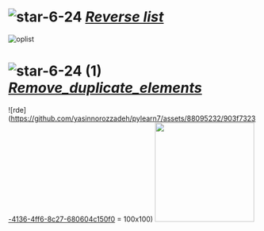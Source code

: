 # ![star-6-24](https://github.com/yasinnorozzadeh/pylearn7/assets/88095232/c0f9fda2-8f77-4209-a9e3-19345fbc2604) [*Reverse list*](https://github.com/yasinnorozzadeh/pylearn7/blob/main/python/session%2004/practice/Reverse%20list.py)
![oplist](https://github.com/yasinnorozzadeh/pylearn7/assets/88095232/9473c80b-a22d-46d8-b1b7-d93158b8aba9)
# ![star-6-24 (1)](https://github.com/yasinnorozzadeh/pylearn7/assets/88095232/53f0572c-404a-4ed7-8a84-1d56fb1ddce7) [*Remove_duplicate_elements*]()
![rde](https://github.com/yasinnorozzadeh/pylearn7/assets/88095232/903f7323-4136-4ff6-8c27-680604c150f0 = 100x100)
<img src="https://github.com/yasinnorozzadeh/pylearn7/assets/88095232/903f7323-4136-4ff6-8c27-680604c150f0" width="200" height="200" />
